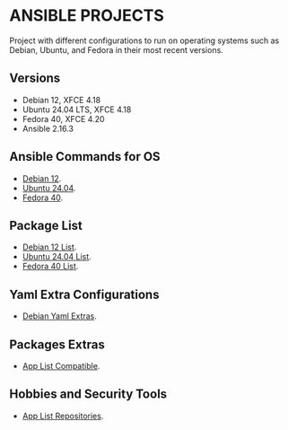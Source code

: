 # ANSIBLE PROJECTS

Project with different configurations to run on operating systems such as Debian, Ubuntu, and Fedora in their most recent versions.

## Versions

- Debian 12, XFCE 4.18
- Ubuntu 24.04 LTS, XFCE 4.18
- Fedora 40, XFCE 4.20
- Ansible 2.16.3

## Ansible Commands for OS

- [Debian 12](docs/README-debian.md).
- [Ubuntu 24.04](docs/README-ubuntu.md).
- [Fedora 40](docs/README-fedora.md).

## Package List

- [Debian 12 List](docs/debian-md/debian-packages.md).
- [Ubuntu 24.04 List](docs/ubuntu-md/ubuntu-packages.md).
- [Fedora 40 List](docs/fedora-md/fedora-packages.md).

## Yaml Extra Configurations

- [Debian Yaml Extras](docs/debian-md/debian-aditionals.md).

## Packages Extras

- [App List Compatible](docs/packakes-extras.md).

## Hobbies and Security Tools 

- [App List Repositories](docs/sec-tools.md).
